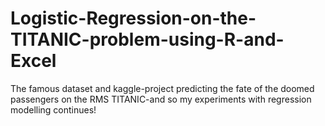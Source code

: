 # Logistic-Regression-on-the-TITANIC-problem-using-R-and-Excel
The famous dataset and kaggle-project predicting the fate of the doomed passengers on the RMS TITANIC-and so my experiments with regression modelling continues!
